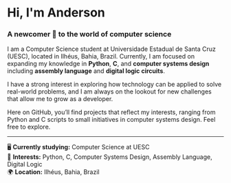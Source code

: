 # Hi, I'm Anderson

### A newcomer 🐣 to the world of computer science

I am a Computer Science student at Universidade Estadual de Santa Cruz (UESC), located in Ilhéus, Bahia, Brazil. Currently, I am focused on expanding my knowledge in **Python**, **C**, and **computer systems design** including **assembly language** and **digital logic circuits**.

I have a strong interest in exploring how technology can be applied to solve real-world problems, and I am always on the lookout for new challenges that allow me to grow as a developer.

Here on GitHub, you’ll find projects that reflect my interests, ranging from Python and C scripts to small initiatives in computer systems design. Feel free to explore.

---
🖥️ **Currently studying:** Computer Science at UESC  
🐍 **Interests:** Python, C, Computer Systems Design, Assembly Language, Digital Logic  
🌍 **Location:** Ilhéus, Bahia, Brazil
